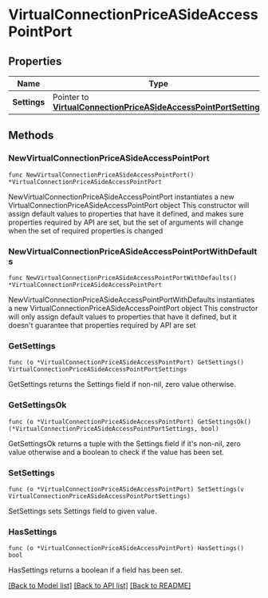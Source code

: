 # VirtualConnectionPriceASideAccessPointPort

## Properties

Name | Type | Description | Notes
------------ | ------------- | ------------- | -------------
**Settings** | Pointer to [**VirtualConnectionPriceASideAccessPointPortSettings**](VirtualConnectionPriceASideAccessPointPortSettings.md) |  | [optional] 

## Methods

### NewVirtualConnectionPriceASideAccessPointPort

`func NewVirtualConnectionPriceASideAccessPointPort() *VirtualConnectionPriceASideAccessPointPort`

NewVirtualConnectionPriceASideAccessPointPort instantiates a new VirtualConnectionPriceASideAccessPointPort object
This constructor will assign default values to properties that have it defined,
and makes sure properties required by API are set, but the set of arguments
will change when the set of required properties is changed

### NewVirtualConnectionPriceASideAccessPointPortWithDefaults

`func NewVirtualConnectionPriceASideAccessPointPortWithDefaults() *VirtualConnectionPriceASideAccessPointPort`

NewVirtualConnectionPriceASideAccessPointPortWithDefaults instantiates a new VirtualConnectionPriceASideAccessPointPort object
This constructor will only assign default values to properties that have it defined,
but it doesn't guarantee that properties required by API are set

### GetSettings

`func (o *VirtualConnectionPriceASideAccessPointPort) GetSettings() VirtualConnectionPriceASideAccessPointPortSettings`

GetSettings returns the Settings field if non-nil, zero value otherwise.

### GetSettingsOk

`func (o *VirtualConnectionPriceASideAccessPointPort) GetSettingsOk() (*VirtualConnectionPriceASideAccessPointPortSettings, bool)`

GetSettingsOk returns a tuple with the Settings field if it's non-nil, zero value otherwise
and a boolean to check if the value has been set.

### SetSettings

`func (o *VirtualConnectionPriceASideAccessPointPort) SetSettings(v VirtualConnectionPriceASideAccessPointPortSettings)`

SetSettings sets Settings field to given value.

### HasSettings

`func (o *VirtualConnectionPriceASideAccessPointPort) HasSettings() bool`

HasSettings returns a boolean if a field has been set.


[[Back to Model list]](../README.md#documentation-for-models) [[Back to API list]](../README.md#documentation-for-api-endpoints) [[Back to README]](../README.md)


